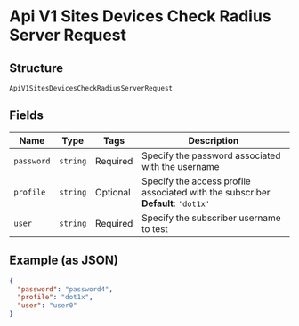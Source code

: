 
# Api V1 Sites Devices Check Radius Server Request

## Structure

`ApiV1SitesDevicesCheckRadiusServerRequest`

## Fields

| Name | Type | Tags | Description |
|  --- | --- | --- | --- |
| `password` | `string` | Required | Specify the password associated with the username |
| `profile` | `string` | Optional | Specify the access profile associated with the subscriber<br>**Default**: `'dot1x'` |
| `user` | `string` | Required | Specify the subscriber username to test |

## Example (as JSON)

```json
{
  "password": "password4",
  "profile": "dot1x",
  "user": "user0"
}
```

